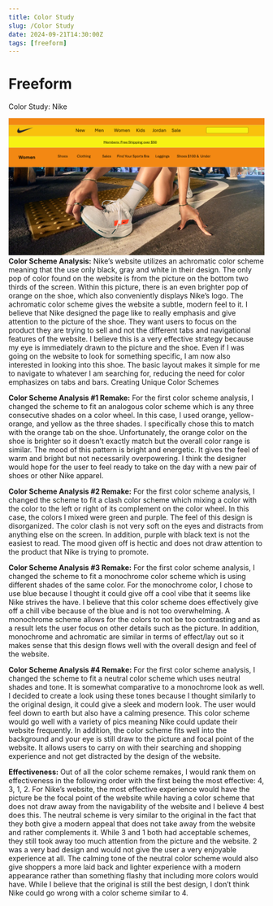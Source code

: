```yaml
---
title: Color Study
slug: /Color Study
date: 2024-09-21T14:30:00Z
tags: [freeform]
---
```


# Freeform

Color Study: Nike
 
<img src="blog/ColorAnalysis1Pic.png"></img>
<b>Color Scheme Analysis:</b> Nike’s website utilizes an achromatic color scheme meaning that the use only black, gray and white in their design. The only pop of color found on the website is from the picture on the bottom two thirds of the screen. Within this picture, there is an even brighter pop of orange on the shoe, which also conveniently displays Nike’s logo. The achromatic color scheme gives the website a subtle, modern feel to it. I believe that Nike designed the page like to really emphasis and give attention to the picture of the shoe. They want users to focus on the product they are trying to sell and not the different tabs and navigational features of the website. I believe this is a very effective strategy because my eye is immediately drawn to the picture and the shoe. Even if I was going on the website to look for something specific, I am now also interested in looking into this shoe. The basic layout makes it simple for me to navigate to whatever I am searching for, reducing the need for color emphasizes on tabs and bars.
Creating Unique Color Schemes
 
<b>Color Scheme Analysis #1 Remake:</b> For the first color scheme analysis, I changed the scheme to fit an analogous color scheme which is any three consecutive shades on a color wheel. In this case, I used orange, yellow-orange, and yellow as the three shades. I specifically chose this to match with the orange tab on the shoe. Unfortunately, the orange color on the shoe is brighter so it doesn’t exactly match but the overall color range is similar. The mood of this pattern is bright and energetic. It gives the feel of warm and bright but not necessarily overpowering. I think the designer would hope for the user to feel ready to take on the day with a new pair of shoes or other Nike apparel.


 
<b>Color Scheme Analysis #2 Remake:</b> For the first color scheme analysis, I changed the scheme to fit a clash color scheme which mixing a color with the color to the left or right of its complement on the color wheel. In this case, the colors I mixed were green and purple. The feel of this design is disorganized. The color clash is not very soft on the eyes and distracts from anything else on the screen. In addition, purple with black text is not the easiest to read. The mood given off is hectic and does not draw attention to the product that Nike is trying to promote.


 
<b>Color Scheme Analysis #3 Remake:</b> For the first color scheme analysis, I changed the scheme to fit a monochrome color scheme which is using different shades of the same color. For the monochrome color, I chose to use blue because I thought it could give off a cool vibe that it seems like Nike strives the have. I believe that this color scheme does effectively give off a chill vibe because of the blue and is not too overwhelming. A monochrome scheme allows for the colors to not be too contrasting and as a result lets the user focus on other details such as the picture. In addition, monochrome and achromatic are similar in terms of effect/lay out so it makes sense that this design flows well with the overall design and feel of the website.

 
<b>Color Scheme Analysis #4 Remake:</b> For the first color scheme analysis, I changed the scheme to fit a neutral color scheme which uses neutral shades and tone. It is somewhat comparative to a monochrome look as well. I decided to create a look using these tones because I thought similarly to the original design, it could give a sleek and modern look. The user would feel down to earth but also have a calming presence. This color scheme would go well with a variety of pics meaning Nike could update their website frequently. In addition, the color scheme fits well into the background and your eye is still draw to the picture and focal point of the website. It allows users to carry on with their searching and shopping experience and not get distracted by the design of the website.

<b>Effectiveness:</b>
Out of all the color scheme remakes, I would rank them on effectiveness in the following order with the first being the most effective: 4, 3, 1, 2. For Nike’s website, the most effective experience would have the picture be the focal point of the website while having a color scheme that does not draw away from the navigability of the website and I believe 4 best does this. The neutral scheme is very similar to the original in the fact that they both give a modern appeal that does not take away from the website and rather complements it. While 3 and 1 both had acceptable schemes, they still took away too much attention from the picture and the website. 2 was a very bad design and would not give the user a very enjoyable experience at all. The calming tone of the neutral color scheme would also give shoppers a more laid back and lighter experience with a modern appearance rather than something flashy that including more colors would have. While I believe that the original is still the best design, I don’t think Nike could go wrong with a color scheme similar to 4.
